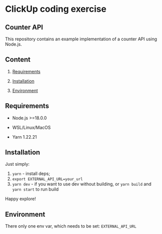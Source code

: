 
  

# ClickUp coding exercise

## Counter API

This repository contains an example implementation of a counter API using Node.js.
 

## Content

  

1. [Requirements](#requirements)

2. [Installation](#installation)

3. [Environment](#environment)

  

## Requirements

  

- Node.js >=18.0.0

- WSL/Linux/MacOS

- Yarn 1.22.21

  

## Installation

  
Just simply:

1.  `yarn` - install deps;
2.  `export EXTERNAL_API_URL=your_url`
3. `yarn dev` - if you want to use dev without building, or `yarn build` and `yarn start` to run build

Happy explore!

## Environment

There only one env var, which needs to be set: `EXTERNAL_API_URL`  
